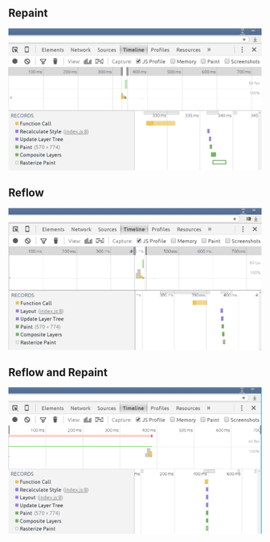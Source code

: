 ## Repaint

![Repaint Timeline Example](img/repaint.png)


## Reflow
![Repaint Timeline Example](img/reflow.png)


## Reflow and Repaint
![Repaint Timeline Example](img/reflow-repaint.png)
